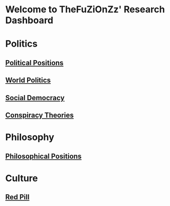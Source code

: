 # Welcome to TheFuZiOnZz' Research Dashboard
# Politics
## [Political Positions](Political%20Positions/Political%20Positions)
## [World Politics](World%20Politics/World%20Politics)
## [Social Democracy](Social%20Democracy/Social%20Democracy)
## [Conspiracy Theories](Conspiracy%20Theories/Conspiracy%20Theories)
# Philosophy
## [Philosophical Positions](Philosophical%20Positions/Philosophical%20Positions)
# Culture
## [Red Pill](Red%20Pill/Red%20Pill)
